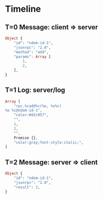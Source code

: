 # Timeline

## T=0 Message: client => server

```php
Object {
    "id": "ndom-id-1",
    "jsonrpc": "2.0",
    "method": "add",
    "params": Array [
        1,
        2,
    ],
}
```

## T=1 Log: server/log

```php
Array [
    "rpc.%cadd%c(%o, %o%c)
%o %c@ndom-id-1",
    "color:#d2c057",
    "",
    1,
    2,
    "",
    Promise {},
    "color:gray;font-style:italic;",
]
```

## T=2 Message: server => client

```php
Object {
    "id": "ndom-id-1",
    "jsonrpc": "2.0",
    "result": 3,
}
```
